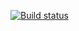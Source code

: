 [![Build status](https://ci.appveyor.com/api/projects/status/xvguua6uc7o54p3s?svg=true)](https://ci.appveyor.com/project/Shustovskikh/installation-description)